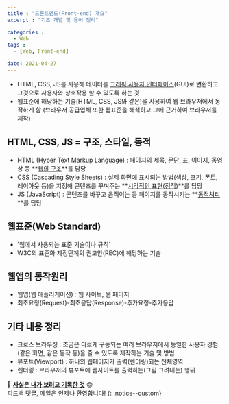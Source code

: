 ```yaml
---
title : "프론트엔드(Front-end) 개요"
excerpt : "기초 개념 및 용어 정리"

categories :
  - Web
tags :
  - [Web, Front-end]

date: 2021-04-27
---
```

- HTML, CSS, JS를 사용해 데이터를 <u>그래픽 사용자 인터페이스</u>(GUI)로 변환하고
그것으로 사용자와 상호작용 할 수 있도록 하는 것
- 웹표준에 해당하는 기술(HTML, CSS, JS와 같은)을 사용하여 웹 브라우저에서 동작하게 함 (브라우저 공급업체 또한 웹표준을 해석하고 그에 근거하여 브라우저를 제작)

## HTML, CSS, JS = 구조, 스타일, 동적
- HTML (Hyper Text Markup Language)
: 페이지의 제목, 문단, 표, 이미지, 동영상 등 **<u>웹의 구조</u>**를 담당 
- CSS (Cascading Style Sheets)
: 실제 화면에 표시되는 방법(색상, 크기, 폰트, 레이아웃 등)을 지정해 콘텐츠를 꾸며주는 **<u>시각적인 표현(정적)</u>**를 담당
- JS (JavaScript)
: 콘텐츠를 바꾸고 움직이는 등 페이지를 동작시키는 **<u>동적처리</u>**를 담당

## 웹표준(Web Standard)
- '웹에서 사용되는 표준 기술이나 규칙'
- W3C의 표준화 제정단계의 권고안(REC)에 해당하는 기술

## 웹앱의 동작원리
- 웹앱(웹 애플리케이션) : 웹 사이트, 웹 페이지
- 최초요청(Request)-최초응답(Response)-추가요청-추가응답

## 기타 내용 정리
- 크로스 브라우징
: 조금은 다르게 구동되는 여러 브라우저에서 동일한 사용자 경험(같은 화면, 같은 동작 등)을 줄 수 있도록 제작하는 기술 및 방법
- 뷰포트(Viewport)
: 하나의 웹페이지가 출력(렌더링)되는 전체영역
- 렌더링
: 브라우저의 뷰포트에 웹사이트를 출력하는(그림 그려내는) 행위

📝 <u><b>사실은 내가 보려고 기록한 것</b></u> 😊
<br>피드백 댓글, 메일은 언제나 환영합니다!
{: .notice--custom}